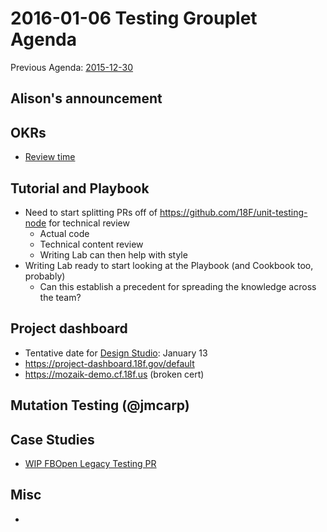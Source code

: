 # 2016-01-06 Testing Grouplet Agenda

Previous Agenda: [2015-12-30](./20151230_agenda.md)

## Alison's announcement

## OKRs

* [Review time](https://docs.google.com/a/gsa.gov/document/d/18nPmH01Uz56xarHV66SVTU8f7boCr_ut5eQAArXzei4/edit?usp=sharing)

## Tutorial and Playbook

* Need to start splitting PRs off of https://github.com/18F/unit-testing-node for technical review
  * Actual code
  * Technical content review
  * Writing Lab can then help with style
* Writing Lab ready to start looking at the Playbook (and Cookbook too, probably)
  * Can this establish a precedent for spreading the knowledge across the team?

## Project dashboard

* Tentative date for [Design Studio](https://methods.18f.gov/design-studio/): January 13
* https://project-dashboard.18f.gov/default
* https://mozaik-demo.cf.18f.us (broken cert)

## Mutation Testing (@jmcarp)

## Case Studies

* [WIP FBOpen Legacy Testing PR](https://github.com/18F/wg-testing/pull/19)

## Misc

* 
